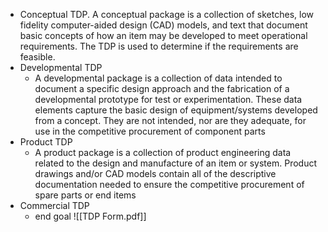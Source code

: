 - Conceptual TDP.
	A conceptual package is a collection of sketches, low fidelity computer-aided design (CAD) models, and text that document basic concepts of how an item may be developed to meet operational requirements. The TDP is used to determine if the requirements are feasible.
- Developmental TDP
	- A developmental package is a collection of data intended to document a specific design approach and the fabrication of a developmental prototype for test or experimentation. These data elements capture the basic design of equipment/systems developed from a concept. They are not intended, nor are they adequate, for use in the competitive procurement of component parts
- Product TDP
	- A product package is a collection of product engineering data related to the design and manufacture of an item or system. Product drawings and/or CAD models contain all of the descriptive documentation needed to ensure the competitive procurement of spare parts or end items
- Commercial TDP
	- end goal
![[TDP Form.pdf]]